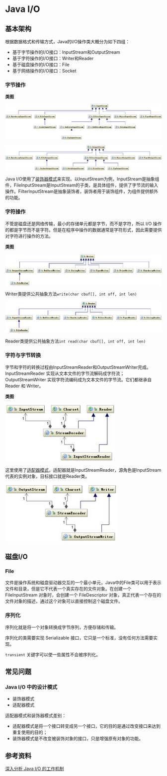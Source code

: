 # Java I/O

## 基本架构

根据数据格式和传输方式，Java的I/O操作类大概分为如下四组：

+ 基于字节操作的I/O接口：InputStream和OutputStream
+ 基于字符操作的I/O接口：Writer和Reader
+ 基于磁盘操作的I/O接口：File
+ 基于网络操作的I/O接口：Socket

### 字节操作

__类图__

![](./img/InputStream.png)

![](./img/OutputStream.png)

Java I/O使用了[装饰器模式](../../concept/designPattern/Decorator.md)来实现。以InputStream为例，InputStream是抽象组件，FileInputStream是InputStream的子类，是具体组件，提供了字节流的输入操作。FilterInputStream是抽象装饰者，装饰者用于装饰组件，为组件提供额外的功能。


### 字符操作

不管是磁盘还是网络传输，最小的存储单元都是字节，而不是字符，所以 I/O 操作的都是字节而不是字符。但是在程序中操作的数据通常是字符形式，因此需要提供对字符进行操作的方法。

__类图__

![](./img/Writer.png)

Writer类提供公共抽象方法`write(char cbuf[], int off, int len)`

![](./img/Reader.png)

Reader类提供公共抽象方法`int read(char cbuf[], int off, int len)`

### 字符与字节转换

字节和字符的转换过程由InputStreamReader和OutputStreamWriter完成。InputStreamReader 实现从文本文件的字节流解码成字符流；OutputStreamWriter 实现字符流编码成为文本文件的字节流。它们都继承自 Reader 和 Writer。

__类图__

![](./img/InputStreamReader.jpg)

这里使用了[适配器模式](../../concept/designPattern/Adapter.md)，适配器就是InputStreamReader，源角色是InputStream代表的实例对象，目标接口就是Reader类。

![](./img/OutputStreamWriter.jpg)

## 磁盘I/O

### File

文件是操作系统和磁盘驱动器交互的一个最小单元，Java中的File类可以用于表示文件和目录，但是它不代表一个真实存在的文件对象。在创建一个 FileInputStream 对象时，会创建一个 FileDescriptor 对象，真正代表一个存在的文件对象的描述，通过这个对象可以直接控制这个磁盘文件。

### 序列化

序列化就是将一个对象转换成字节序列，方便存储和传输。

序列化的类需要实现 Serializable 接口，它只是一个标准，没有任何方法需要实现。

`transient` 关键字可以使一些属性不会被序列化。


## 常见问题

### Java I/O 中的设计模式

+ 装饰器模式
+ 适配器模式

适配器模式和装饰器模式差别： 

+ 适配器模式是将一个接口转变成另一个接口，它的目的是通过改变接口来达到重复使用的目的；
+ 装饰器模式是不改变被装饰对象的接口，只是增强原有对象的功能。

## 参考资料

[深入分析 Java I/O 的工作机制](https://www.ibm.com/developerworks/cn/java/j-lo-javaio/)
